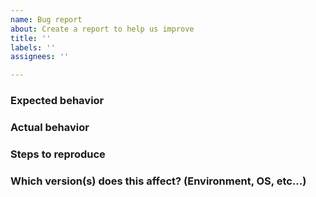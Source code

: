 ```yaml
---
name: Bug report
about: Create a report to help us improve
title: ''
labels: ''
assignees: ''

---
```


### Expected behavior

### Actual behavior

### Steps to reproduce

### Which version(s) does this affect? (Environment, OS, etc...)
